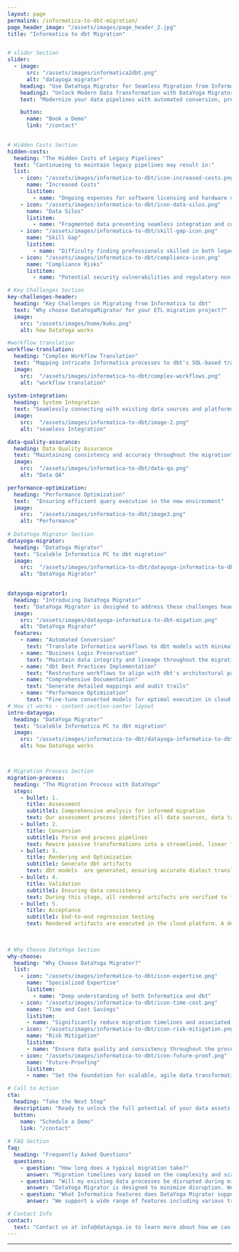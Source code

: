```yaml
---
layout: page
permalink: /informatica-to-dbt-migration/
page_header_image: "/assets/images/page_header_2.jpg"
title: "Informatica to dbt Migration"


# slider Section
slider:
  - image:
      src: "/assets/images/informatica2dbt.png"
      alt: "datayoga migrator"
    heading: "Use DataYoga Migrator for Seamless Migration from Informatica PC to dbt"
    heading2: "Unlock Modern Data Transformation with DataYoga Migrator"
    text: "Modernize your data pipelines with automated conversion, preserving business logic and optimizing for cloud performance. Minimize risk and maximize ROI in your migration journey."

    button:
      name: "Book a Demo"
      link: "/contact"
  

# Hidden Costs Section
hidden-costs:
  heading: "The Hidden Costs of Legacy Pipelines"
  text: "Continueing to maintain legacy pipelines may result in:"
  list:
    - icon: "/assets/images/informatica-to-dbt/icon-increased-costs.png"
      name: "Increased Costs"
      listitem:
        - name: "Ongoing expenses for software licensing and hardware maintenance"
    - icon: "/assets/images/informatica-to-dbt/icon-data-silos.png"
      name: "Data Silos"
      listitem:
        - name: "Fragmented data preventing seamless integration and comprehensive analysis"
    - icon: "/assets/images/informatica-to-dbt/skill-gap-icon.png"
      name: "Skill Gap"
      listitem:
        - name: "Difficulty finding professionals skilled in both legacy and modern systems"
    - icon: "/assets/images/informatica-to-dbt/compliance-icon.png"
      name: "Compliance Risks"
      listitem:
        - name: "Potential security vulnerabilities and regulatory non-compliance"

# Key Challenges Section
key-challenges-header:
  heading: "Key Challenges in Migrating from Informatica to dbt"
  text: "Why choose DataYogaMigrator for your ETL migration project?"
  image:
    src: "/assets/images/home/kuku.png"
    alt: how DataYoga works

#workflow translation
workflow-translation:
  heading: "Complex Workflow Translation"
  text: "Mapping intricate Informatica processes to dbt's SQL-based transformations"
  image: 
    src:  "/assets/images/informatica-to-dbt/complex-workflows.png"
    alt: "workflow translation"
    
system-integration:
  heading: System Integration
  text: "Seamlessly connecting with existing data sources and platforms"
  image: 
    src:  "/assets/images/informatica-to-dbt/image-2.png"
    alt: "seamless Integration"

data-quality-assurance:
  heading: Data Quality Assurance
  text: "Maintaining consistency and accuracy throughout the migration"
  image: 
    src:  "/assets/images/informatica-to-dbt/data-qa.png"
    alt: "Data QA"

performance-optimization:
  heading: "Performance Optimization"
  text:  "Ensuring efficient query execution in the new environment"
  image: 
    src:  "/assets/images/informatica-to-dbt/image3.png"
    alt: "Performance"
  
# DataYoga Migrator Section
datayoga-migrator:
  heading: "DataYoga Migrator"
  text: "Scaleble Informatica PC to dbt migration"
  image:
    src:  "/assets/images/informatica-to-dbt/datayoga-informatica-to-dbt-migation.png"
    alt: "DataYoga Migrator"
 

datayoga-migrator1:
  heading: "Introducing DataYoga Migrator"
  text: "DataYoga Migrator is designed to address these challenges head-on, providing a seamless transition from Informatica to dbt."
  image:
    src: "/assets/images/datayoga-informatica-to-dbt-migation.png"
    alt: "DataYoga Migrator"
  features:
    - name: "Automated Conversion"
      text: "Translate Informatica workflows to dbt models with minimal manual effort"
    - name: "Business Logic Preservation"
      text: "Maintain data integrity and lineage throughout the migration"
    - name: "dbt Best Practices Implementation"
      text: "Restructure workflows to align with dbt's architectural patterns"
    - name: "Comprehensive Documentation"
      text: "Generate detailed mappings and audit trails"
    - name: "Performance Optimization"
      text: "Fine-tune converted models for optimal execution in cloud environments"
# How it works - content-section-center layout
intro-datayoga:
  heading: "DataYoga Migrator"
  text: "Scaleble Informatica PC to dbt migration"
  image:
    src: "/assets/images/informatica-to-dbt/datayoga-informatica-to-dbt-migation.png"
    alt: how DataYoga works



# Migration Process Section
migration-process:
  heading: "The Migration Process with DataYoga"
  steps:
    - bullet: 1.
      title: Assessment
      subtitle1: Comprehensive analysis for informed migration
      text: Our assessment process identifies all data sources, data targets, lookup entities, transformations, and expression types, producing a detailed report that classifies the complexity of each pipeline.
    - bullet: 2.
      title: Conversion
      subtitle1: Parse and process pipelines
      text: Rewire passive transformations into a streamlined, linear flow and transform all blocks into our proprietary, target-agnostic format. This ensures that piplines are ready to be optimized for any cloud environment in the subsequent rendering step.
    - bullet: 3.
      title: Rendering and Optimization
      subtitle1: Generate dbt artifacts
      text: dbt models  are generated, ensuring accurate dialect translation and optimization.
    - bullet: 4.
      title: Validation
      subtitle1: Ensuring data consistency
      text: During this stage, all rendered artifacts are verified to function correctly and that data entities align precisely with those in the target database. Using automated comparison tools, the new pipelines are regression tested to ensure a full match with the legacy system.
    - bullet: 5.
      title: Acceptance
      subtitle1: End-to-end regression testing
      text: Rendered artifacts are executed in the cloud platform. A detailed comparison is conducted of the target data entities with those from the legacy pipelines. This final verification ensures that the migration not only aligns perfectly with operational requirements but also maintains data integrity.
 
 

# Why Choose DataYoga Section
why-choose:
  heading: "Why Choose DataYoga Migrator?"
  list:
    - icon: "/assets/images/informatica-to-dbt/icon-expertise.png"
      name: "Specialized Expertise"
      listitem:
        - name: "Deep understanding of both Informatica and dbt"
    - icon: "/assets/images/informatica-to-dbt/icon-time-cost.png"
      name: "Time and Cost Savings"
      listitem:
      - name: "Significantly reduce migration timelines and associated costs"
    - icon: "/assets/images/informatica-to-dbt/icon-risk-mitigation.png"
      name: "Risk Mitigation"
      listitem:
      - name: "Ensure data quality and consistency throughout the process"
    - icon: "/assets/images/informatica-to-dbt/icon-future-proof.png"
      name: "Future-Proofing"
      listitem:
      - name: "Set the foundation for scalable, agile data transformation"

# Call to Action
cta:
  heading: "Take the Next Step"
  description: "Ready to unlock the full potential of your data assets with dbt?"
  button:
    name: "Schedule a Demo"
    link: "/contact"
    
# FAQ Section
faq:
  heading: "Frequently Asked Questions"
  questions:
    - question: "How long does a typical migration take?"
      answer: "Migration timelines vary based on the complexity and scale of your existing workflows. Contact us for a personalized assessment."
    - question: "Will my existing data processes be disrupted during migration?"
      answer: "DataYoga Migrator is designed to minimize disruption. We can work with you to plan a phased migration approach if needed."
    - question: "What Informatica features does DataYoga Migrator support?"
      answer: "We support a wide range of features including various transformations, mapplets, and integration with major cloud data warehouses."

# Contact Info
contact:
  text: "Contact us at info@datayoga.io to learn more about how we can transform your data processes and unlock the full potential of your data assets with dbt."
---
```


---